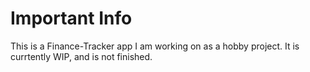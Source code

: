 # Important Info
This is a Finance-Tracker app I am working on as a hobby project. It is currtently WIP, and is not finished.
